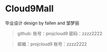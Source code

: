 # Cloud9Mall
毕业设计
design by fallen and 邹梦丽

> github:
账号：projcloud9
密码：zzzz2222

>邮箱：projcloud9
账号：zzzz2222